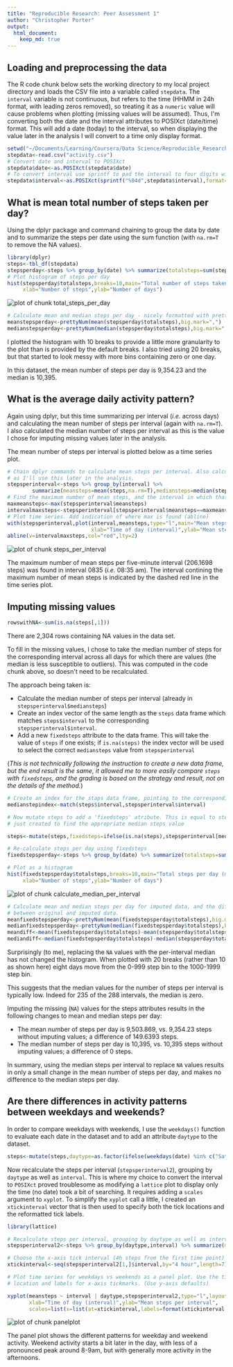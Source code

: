 ```yaml
---
title: "Reproducible Research: Peer Assessment 1"
author: "Christopher Porter"
output: 
  html_document:
    keep_md: true
---
```


## Loading and preprocessing the data

The R code chunk below sets the working directory to my local project directory and loads the CSV file into a variable called `stepdata`. The `interval` variable is not continuous, but refers to the time (HHMM in 24h format, with leading zeros removed), so treating it as a `numeric` value will cause problems when plotting (missing values will be assumed). Thus, I'm converting both the date and the interval attributes to POSIXct (date/time) format. This will add a date (today) to the interval, so when displaying the value later in the analysis I will convert to a time only display format.


```r
setwd("~/Documents/Learning/Coursera/Data Science/Reproducible_Research/RepData_PeerAssessment1")
stepdata<-read.csv("activity.csv")
# Convert date and interval to POSIXct
stepdata$date<-as.POSIXct(stepdata$date)
# To convert interval use sprintf to pad the interval to four digits with leading zeros
stepdata$interval<-as.POSIXct(sprintf("%04d",stepdata$interval),format="%H%M")
```

## What is mean total number of steps taken per day?

Using the dplyr package and command chaining to group the data by date and to summarize the steps per date using the sum function (with `na.rm=T` to remove the NA values). 


```r
library(dplyr)
steps<-tbl_df(stepdata)
stepsperday<-steps %>% group_by(date) %>% summarize(totalsteps=sum(steps,na.rm=T))
# Plot histogram of steps per day
hist(stepsperday$totalsteps,breaks=10,main="Total number of steps taken per day",
     xlab="Number of steps",ylab="Number of days")
```

![plot of chunk total_steps_per_day](figure/total_steps_per_day-1.png) 

```r
# Calculate mean and median steps per day - nicely formatted with prettyNum
meanstepsperday<-prettyNum(mean(stepsperday$totalsteps),big.mark=",")
medianstepsperday<-prettyNum(median(stepsperday$totalsteps),big.mark=",")
```

I plotted the histogram with 10 breaks to provide a little more granularity to the plot than is provided by the default breaks. I also tried using 20 breaks, but that started to look messy with more bins containing zero or one day.

In this dataset, the mean number of steps per day is 9,354.23 and the median is 10,395.

## What is the average daily activity pattern?

Again using dplyr, but this time summarizing per interval (*i.e.* across days) and calculating the mean number of steps per interval (again with `na.rm=T`). I also calculated the median number of steps per interval as this is the value I chose for imputing missing values later in the analysis. 

The mean number of steps per interval is plotted below as a time series plot.


```r
# Chain dplyr commands to calculate mean steps per interval. Also calculate median steps per interval
# as I'll use this later in the analysis.
stepsperinterval<-steps %>% group_by(interval) %>% 
        summarize(meansteps=mean(steps,na.rm=T),mediansteps=median(steps,na.rm=T))
# Find the maximum number of mean steps, and the interval in which that maximum is found
maxmeansteps<-max(stepsperinterval$meansteps)
intervalmaxsteps<-stepsperinterval[stepsperinterval$meansteps==maxmeansteps,]$interval
# Plot time series. Add indication of where max is found (abline)
with(stepsperinterval,plot(interval,meansteps,type="l",main="Mean steps per 5 minute interval",
                           xlab="Time of day (interval)",ylab="Mean steps"))
abline(v=intervalmaxsteps,col="red",lty=2)
```

![plot of chunk steps_per_interval](figure/steps_per_interval-1.png) 

The maximum number of mean steps per five-minute interval (206.1698 steps) was found in interval 0835 (*i.e.* 08:35 am). The interval contining the maximum number of mean steps is indicated by the dashed red line in the time series plot.

## Imputing missing values


```r
rowswithNA<-sum(is.na(steps[,1]))
```

There are 2,304 rows containing NA values in the data set.

To fill in the missing values, I chose to take the median number of steps for the corresponding interval across all days for which there are values (the median is less susceptible to outliers). This was computed in the code chunk above, so doesn't need to be recalculated.

The approach being taken is:

- Calculate the median number of steps per interval (already in `stepsperinterval$mediansteps`)
- Create an index vector of the same length as the `steps` data frame which matches `steps$interval` to the corresponding `stepsperinterval$interval`. 
- Add a new `fixedsteps` attribute to the data frame. This will take the value of `steps` if one exists; if `is.na(steps)` the index vector will be used to select the correct `mediansteps` value from `stepsperinterval`

(*This is not technically following the instruction to create a new data frame, but the end result is the same, it allowed me to more easily compare `steps` with `fixedsteps`, and the grading is based on the strategy and result, not on the details of the method.*)


```r
# Create an index for the staps data frame, pointing to the corresponding row in stepsperinterval
medianstepindex<-match(steps$interval,stepsperinterval$interval)

# Now mutate steps to add a 'fixedsteps' atribute. This is equal to steps, but if steps is NA, it uses the index
# just created to find the appropriate median steps value

steps<-mutate(steps,fixedsteps=ifelse(is.na(steps),stepsperinterval[medianstepindex,]$mediansteps,steps))

# Re-calculate steps per day using fixedsteps
fixedstepsperday<-steps %>% group_by(date) %>% summarize(totalsteps=sum(fixedsteps,na.rm=T))

# Plot as a histogram
hist(fixedstepsperday$totalsteps,breaks=10,main="Total steps per day (missing values replaced with median)",
     xlab="Number of steps",ylab="Number of days")
```

![plot of chunk calculate_median_per_interval](figure/calculate_median_per_interval-1.png) 

```r
# Calculate mean and median steps per day for imputed data, and the differences in mean and median
# between original and imputed data.
meanfixedstepsperday<-prettyNum(mean(fixedstepsperday$totalsteps),big.mark=",")
medianfixedstepsperday<-prettyNum(median(fixedstepsperday$totalsteps),big.mark=",")
meandiff<-mean(fixedstepsperday$totalsteps)-mean(stepsperday$totalsteps)
mediandiff<-median(fixedstepsperday$totalsteps)-median(stepsperday$totalsteps)
```

Surprisingly (to me), replacing the `NA` values with the per-interval median has not changed the histogram. When plotted with 20 breaks (rather than 10 as shown here) eight days move from the 0-999 step bin to the 1000-1999 step bin. 

This suggests that the median values for the number of steps per interval is typically low. Indeed for 235 of the 288 intervals, the median is zero.

Imputing the missing (`NA`) values for the steps attributes results in the following changes to mean and median steps per day:

- The mean number of steps per day is 9,503.869, vs. 9,354.23 steps without imputing values; a difference of 149.6393 steps. 
- The median number of steps per day is 10,395, vs. 10,395 steps without imputing values; a difference of 0 steps. 

In summary, using the median steps per interval to replace `NA` values results in only a small change in the mean number of steps per day, and makes no difference to the median steps per day.

## Are there differences in activity patterns between weekdays and weekends?

In order to compare weekdays with weekends, I use the `weekdays()` function to evaluate each date in the dataset and to add an attribute `daytype` to the dataset.


```r
steps<-mutate(steps,daytype=as.factor(ifelse(weekdays(date) %in% c("Saturday","Sunday"),"weekend","weekday")))
```

Now recalculate the steps per interval (`stepsperinterval2`), grouping by `daytype` as well as `interval`. This is where my choice to convert the interval to `POSIXct` proved troublesome as modifying a `lattice` plot to display only the time (no date) took a bit of searching. It requires adding a `scales` argument to `xyplot`. To simplify the `xyplot` call a little, I created an `xtickinterval` vector that is then used to specify both the tick locations and the reformatted tick labels.


```r
library(lattice)

# Recalculate steps per interval, grouping by daytype as well as interval
stepsperinterval2<-steps %>% group_by(daytype,interval) %>% summarize(meansteps=mean(fixedsteps,na.rm=T))

# Choose the x-axis tick interval (4h steps from the first time point)
xtickinterval<-seq(stepsperinterval2[1,]$interval,by="4 hour",length=7)

# Plot time series for weekdays vs weekends as a panel plot. Use the tick interval to specify
# location and labels for x-axis tickmarks. (Use y-axis defaults)

xyplot(meansteps ~ interval | daytype,stepsperinterval2,type="l",layout=c(1,2),
       xlab="Time of day (interval)",ylab="Mean steps per interval",
       scales=list(x=list(at=xtickinterval,labels=format(xtickinterval,"%H:%M"))))
```

![plot of chunk panelplot](figure/panelplot-1.png) 

The panel plot shows the different patterns for weekday and weekend activity. Weekend activity starts a bit later in the day, with less of a pronounced peak around 8-9am, but with generally more activity in the afternoons.
